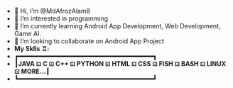 - 👋 Hi, I’m @MdAfrozAlam8
- 👀 I’m interested in programming
- 🌱 I’m currently learning Android App Development, Web Development, Game AI.
- 💞️ I’m looking to collaborate on Android App Project
- **My Sklls ♖:**
- **┏━━━━━━━━━━━━━━━━━━━━━━━━━━━━━━━━━━━━┓**
- **┃JAVA ⊡ C ⊡ C++ ⊡ PYTHON ⊡ HTML ⊡ CSS ⊡ FISH ⊡ BASH ⊡ LINUX ⊡ MORE...┃**
- **┗━━━━━━━━━━━━━━━━━━━━━━━━━━━━━━━━━━━━┛**


<!---
MdAfrozAlam8/MdAfrozAlam8 is a ✨ special ✨ repository because its `README.md` (this file) appears on your GitHub profile.
You can click the Preview link to take a look at your changes.
--->

